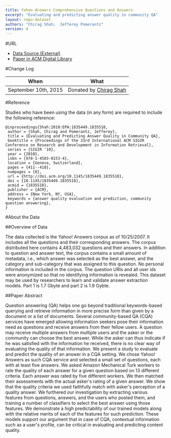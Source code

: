 ```yaml
---
title: Yahoo Answers Comprehensive Questions and Answers
excerpt: "Evaluating and predicting answer quality in community QA"
layout: repo-dataset
authors: "Chirag Shah; 	Jefferey Pomerantz"
version: 4
---
```


#URL

* [Data Source (External)](http://webscope.sandbox.yahoo.com/catalog.php?datatype=l)
* [Paper in ACM Digital Library](http://dl.acm.org/citation.cfm?id=1835518)

#Change Log

When | What
---- | ----
 September 10th, 2015 | Donated by [Chirag Shah](mailto:chirags@rutgers.edu)

#Reference

Studies who have been using the data (in any form) are required to include the following reference:

```
@inproceedings{Shah:2010:EPA:1835449.1835518,
 author = {Shah, Chirag and Pomerantz, Jefferey},
 title = {Evaluating and Predicting Answer Quality in Community QA},
 booktitle = {Proceedings of the 33rd International ACM SIGIR Conference on Research and Development in Information Retrieval},
 series = {SIGIR '10},
 year = {2010},
 isbn = {978-1-4503-0153-4},
 location = {Geneva, Switzerland},
 pages = {411--418},
 numpages = {8},
 url = {http://doi.acm.org/10.1145/1835449.1835518},
 doi = {10.1145/1835449.1835518},
 acmid = {1835518},
 publisher = {ACM},
 address = {New York, NY, USA},
 keywords = {answer quality evaluation and prediction, community question answering},
}

```

#About the Data

##Overview of Data

The data collected is the Yahoo! Answers corpus as of 10/25/2007. It includes all the questions and their corresponding answers. The corpus distributed here contains 4,483,032 questions and their answers. In addition to question and answer text, the corpus contains a small amount of metadata, i.e., which answer was selected as the best answer, and the category and sub-category that was assigned to this question. No personal information is included in the corpus. The question URIs and all user ids were anonymized so that no identifying information is revealed. This dataset may be used by researchers to learn and validate answer extraction models. Part 1 is 1.7 Gbyte and part 2 is 1.9 Gybte.

##Paper Abstract

Question answering (QA) helps one go beyond traditional keywords-based querying and retrieve information in more precise form than given by a document or a list of documents. Several community-based QA (CQA) services have emerged allowing information seekers pose their information need as questions and receive answers from their fellow users. A question may receive multiple answers from multiple users and the asker or the community can choose the best answer. While the asker can thus indicate if he was satisfied with the information he received, there is no clear way of evaluating the quality of that information. We present a study to evaluate and predict the quality of an answer in a CQA setting. We chose Yahoo! Answers as such CQA service and selected a small set of questions, each with at least five answers. We asked Amazon Mechanical Turk workers to rate the quality of each answer for a given question based on 13 different criteria. Each answer was rated by five different workers. We then matched their assessments with the actual asker's rating of a given answer. We show that the quality criteria we used faithfully match with asker's perception of a quality answer. We furthered our investigation by extracting various features from questions, answers, and the users who posted them, and training a number of classifiers to select the best answer using those features. We demonstrate a high predictability of our trained models along with the relative merits of each of the features for such prediction. These models support our argument that in case of CQA, contextual information such as a user's profile, can be critical in evaluating and predicting content quality.
